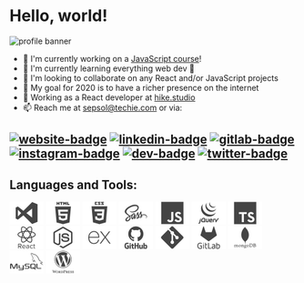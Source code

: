 <!-- https://github.com/sepsol/sepsol/blob/master/ = ./ -->

# Hello, world!

![profile banner](https://github.com/sepsol/sepsol/blob/master/assets/banner/sepsol-nature.gif)

- 🔭 I'm currently working on a [JavaScript course][course]!
- 🌱 I'm currently learning everything web dev 🕺
- 👯 I'm looking to collaborate on any React and/or JavaScript projects
- 🎯 My goal for 2020 is to have a richer presence on the internet
- 💼 Working as a React developer at [hike.studio][hike]
- 📫 Reach me at [sepsol@techie.com][email] or via:

[![website-badge]][website]
[![linkedin-badge]][linkedin]
[![gitlab-badge]][gitlab]
[![instagram-badge]][instagram]
[![dev-badge]][dev]
[![twitter-badge]][twitter]
---

## Languages and Tools:
![VisualStudio icon](https://github.com/sepsol/sepsol/blob/master/assets/icons/png/VisualStudio.png)
![HTML icon](https://github.com/sepsol/sepsol/blob/master/assets/icons/png/HTML.png)
![CSS icon](https://github.com/sepsol/sepsol/blob/master/assets/icons/png/CSS.png)
![SASS icon](https://github.com/sepsol/sepsol/blob/master/assets/icons/png/SASS.png)
![JavaScript icon](https://github.com/sepsol/sepsol/blob/master/assets/icons/png/JavaScript.png)
![jQuery icon](https://github.com/sepsol/sepsol/blob/master/assets/icons/png/jQuery.png)
![TypeScript icon](https://github.com/sepsol/sepsol/blob/master/assets/icons/png/TypeScript.png)
![ReactJS icon](https://github.com/sepsol/sepsol/blob/master/assets/icons/png/ReactJS.png)
![NodeJS icon](https://github.com/sepsol/sepsol/blob/master/assets/icons/png/NodeJS.png)
![ExpressJS icon](https://github.com/sepsol/sepsol/blob/master/assets/icons/png/ExpressJS.png)
![GitHub icon](https://github.com/sepsol/sepsol/blob/master/assets/icons/png/GitHub.png)
![Git icon](https://github.com/sepsol/sepsol/blob/master/assets/icons/png/Git.png)
![GitLab icon](https://github.com/sepsol/sepsol/blob/master/assets/icons/png/GitLab.png)
![MongoDB icon](https://github.com/sepsol/sepsol/blob/master/assets/icons/png/MongoDB.png)
![MySQL icon](https://github.com/sepsol/sepsol/blob/master/assets/icons/png/MySQL.png)
![WordPress icon](https://github.com/sepsol/sepsol/blob/master/assets/icons/png/WordPress.png)

<!-- TODO: Redux // after ReactJS // before: Redux -->
<!-- TODO: GraphQL // after: Redux // before: NodeJS -->
<!-- TODO: PostgreSQL // after: MongoDB // before: MySQL -->

<!-- 
  TODO: 
  heroku
  bootstrap
  php
  laravel
  adobe xd
  photoshop
  illustrator
-->




<!-- START: md definitions -->
  [hike]: https://hike.studio/
  [course]: https://learniaa.com/

  [email]: mailto:sepsol@techie.com
  [website]: https://sepsol.github.io/
  [github]: https://github.com/sepsol
  [gitlab]: https://gitlab.com/sepsol
  [dev]: https://dev.to/sepsol
  [linkedin]: https://www.linkedin.com/in/sepsol/
  [twitter]: https://twitter.com/mr_sepsol
  [facebook]: https://www.facebook.com/sepsol
  [instagram]: https://www.instagram.com/mr_sepsol/

  [email-badge]: https://img.shields.io/badge/-sepsol@techie.com-004485?style=flat-square&labelColor=004485&logo=Gmail&logoColor=white
  [website-badge]: https://img.shields.io/badge/-sepsol.github.io-4E4F4F?style=flat-square&labelColor=4E4F4F&logo=Internet-Explorer&logoColor=white
  [github-badge]: https://img.shields.io/badge/-@sepsol-24292E?style=flat-square&labelColor=24292E&logo=GitHub&logoColor=white
  [gitlab-badge]: https://img.shields.io/badge/-@sepsol-FA7035?style=flat-square&labelColor=FA7035&logo=Gitlab&logoColor=white
  [dev-badge]: https://img.shields.io/badge/-@sepsol-8F7CF2?style=flat-square&labelColor=8F7CF2&logo=Dev.to&logoColor=white
  [linkedin-badge]: https://img.shields.io/badge/-@sepsol-0678BE?style=flat-square&labelColor=0678BE&logo=Linkedin&logoColor=white
  [twitter-badge]: https://img.shields.io/badge/-@mr__sepsol-0099DD?style=flat-square&labelColor=0099DD&logo=Twitter&logoColor=white
  [facebook-badge]: https://img.shields.io/badge/-@sepsol-4267B2?style=flat-square&labelColor=4267B2&logo=Facebook&logoColor=white
  [instagram-badge]: https://img.shields.io/badge/-@mr__sepsol-D7008A?style=flat-square&labelColor=D7008A&logo=Instagram&logoColor=white
<!-- END: md definitions -->



<!--
**sepsol/sepsol** is a ✨ _special_ ✨ repository because its `README.md` (this file) appears on your GitHub profile.

Here are some ideas to get you started:

- 🔭 I’m currently working on ...
- 🌱 I’m currently learning ...
- 👯 I’m looking to collaborate on ...
- 🤔 I’m looking for help with ...
- 💬 Ask me about ...
- 📫 How to reach me: ...
- 😄 Pronouns: ...
- ⚡ Fun fact: ...
-->
